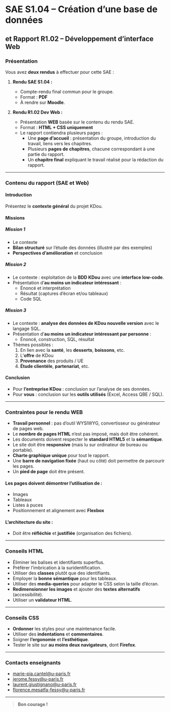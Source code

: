 # SAE S1.04 – Création d’une base de données  
## et Rapport R1.02 – Développement d’interface Web  

### Présentation  

Vous avez **deux rendus** à effectuer pour cette SAE :  

1. **Rendu SAE S1.04 :**  
   - Compte-rendu final commun pour le groupe.  
   - Format : **PDF**  
   - À rendre sur **Moodle**.  

2. **Rendu R1.02 Dev Web :**  
   - Présentation **WEB** basée sur le contenu du rendu SAE.  
   - Format : **HTML + CSS uniquement**  
   - Le rapport contiendra plusieurs pages :  
     - Une **page d’accueil** : présentation du groupe, introduction du travail, liens vers les chapitres.  
     - Plusieurs **pages de chapitres**, chacune correspondant à une partie du rapport.  
     - Un **chapitre final** expliquant le travail réalisé pour la rédaction du rapport.  

---

### Contenu du rapport (SAE et Web)  

#### Introduction  
Présentez le **contexte général** du projet KDou.

#### Missions  

##### **Mission 1**
- Le contexte  
- **Bilan structuré** sur l’étude des données (illustré par des exemples)  
- **Perspectives d’amélioration** et conclusion  

##### **Mission 2**
- Le contexte : exploitation de la **BDD KDou** avec une **interface low-code**.  
- Présentation d’**au moins un indicateur intéressant** :  
  - Énoncé et interprétation  
  - Résultat (captures d’écran et/ou tableaux)  
  - Code SQL  

##### **Mission 3**
- Le contexte : **analyse des données de KDou nouvelle version** avec le langage SQL.  
- Présentation d’**au moins un indicateur intéressant par personne** :  
  - Énoncé, construction, SQL, résultat  
- Thèmes possibles :  
  1. En lien avec la **santé**, les **desserts**, **boissons**, etc.  
  2. L’**offre** de KDou  
  3. **Provenance** des produits / UE  
  4. **Étude clientèle**, **partenariat**, etc.  

#### Conclusion  
- Pour **l’entreprise KDou** : conclusion sur l’analyse de ses données.  
- Pour **vous** : conclusion sur les **outils utilisés** (Excel, Access QBE / SQL).  

---

### Contraintes pour le rendu WEB  

- **Travail personnel** : pas d’outil WYSIWYG, convertisseur ou générateur de pages web.  
- Le **nombre de pages HTML** n’est pas imposé, mais doit être cohérent.  
- Les documents doivent respecter le **standard HTML5** et la **sémantique**.  
- Le site doit être **responsive** (mais lu sur ordinateur de bureau ou portable).  
- **Charte graphique unique** pour tout le rapport.  
- Une **barre de navigation fixée** (haut ou côté) doit permettre de parcourir les pages.  
- Un **pied de page** doit être présent.  

#### Les pages doivent démontrer l’utilisation de :
- Images  
- Tableaux  
- Listes à puces  
- Positionnement et alignement avec **Flexbox**  

#### L’architecture du site :
- Doit être **réfléchie** et **justifiée** (organisation des fichiers).  

---

### Conseils HTML  

- Éliminer les balises et identifiants superflus.  
- Préférer l’imbrication à la suridentification.  
- Utiliser des **classes** plutôt que des identifiants.  
- Employer la **bonne sémantique** pour les tableaux.  
- Utiliser des **media-queries** pour adapter le CSS selon la taille d’écran.  
- **Redimensionner les images** et ajouter des **textes alternatifs** (accessibilité).  
- Utiliser un **validateur HTML**.  

---

### Conseils CSS  

- **Ordonner** les styles pour une maintenance facile.  
- Utiliser des **indentations** et **commentaires**.  
- Soigner **l’ergonomie** et **l’esthétique**.  
- Tester le site sur **au moins deux navigateurs**, dont **Firefox**.  

---

### Contacts enseignants  

- marie-pia.cantel@u-paris.fr  
- jerome.fessy@u-paris.fr  
- laurent.giustignano@u-paris.fr  
- florence.mesatfa-fessy@u-paris.fr  

---

> **Bon courage !**
